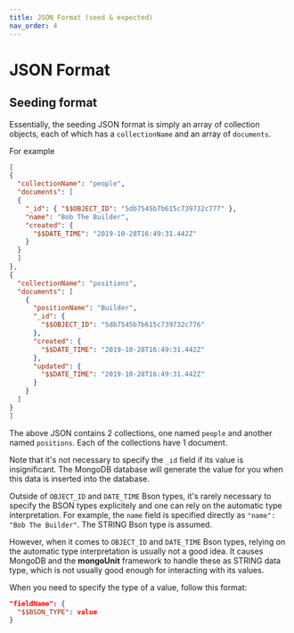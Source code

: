 ```yaml
---
title: JSON Format (seed & expected)
nav_order: 4
---
```


# JSON Format

## Seeding format

Essentially, the seeding JSON format is simply an array of collection objects, each of which has a `collectionName` and an array of `documents`.

For example

```json
[
{
  "collectionName": "people",
  "documents": [
  {
    "_id": { "$$OBJECT_ID": "5db7545b7b615c739732c777" },
    "name": "Bob The Builder",
    "created": {     
      "$$DATE_TIME": "2019-10-28T16:49:31.442Z"
    }
  }
  ]
},
{
  "collectionName": "positions",
  "documents": [
    {
      "positionName": "Builder",
      "_id": {
        "$$OBJECT_ID": "5db7545b7b615c739732c776"
      },
      "created": {
        "$$DATE_TIME": "2019-10-28T16:49:31.442Z"
      },
      "updated": {
        "$$DATE_TIME": "2019-10-28T16:49:31.442Z"
      }
    }
  ]
}
]
```

The above JSON contains 2 collections, one named `people` and another named `positions`. Each of the collections have 1 document.

Note that it's not necessary to specify the `_id` field if its value is insignificant. The MongoDB database will generate the value for you when this data is inserted into the database.

Outside of `OBJECT_ID` and `DATE_TIME` Bson types, it's rarely necessary to specify the BSON types explicitely and one can rely on the automatic type interpretation. For example, the `name` field is specified directly as `"name": "Bob The Builder"`. The STRING Bson type is assumed.

However, when it comes to `OBJECT_ID` and `DATE_TIME` Bson types, relying on the automatic type interpretation is usually not a good idea. It causes MongoDB and the **mongoUnit** framework to handle these as STRING data type, which is not usually good enough for interacting with its values.

When you need to specify the type of a value, follow this format:
```json
"fieldName": {
  "$$BSON_TYPE": value
}
```


